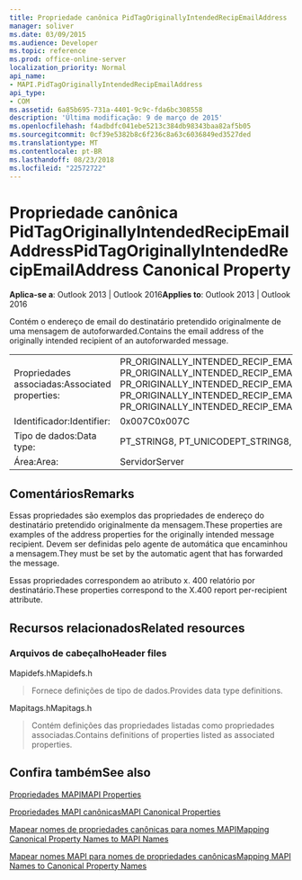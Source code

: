 ```yaml
---
title: Propriedade canônica PidTagOriginallyIntendedRecipEmailAddress
manager: soliver
ms.date: 03/09/2015
ms.audience: Developer
ms.topic: reference
ms.prod: office-online-server
localization_priority: Normal
api_name:
- MAPI.PidTagOriginallyIntendedRecipEmailAddress
api_type:
- COM
ms.assetid: 6a85b695-731a-4401-9c9c-fda6bc308558
description: 'Última modificação: 9 de março de 2015'
ms.openlocfilehash: f4adbdfc041ebe5213c384db98343baa82af5b05
ms.sourcegitcommit: 0cf39e5382b8c6f236c8a63c6036849ed3527ded
ms.translationtype: MT
ms.contentlocale: pt-BR
ms.lasthandoff: 08/23/2018
ms.locfileid: "22572722"
---
```

# <a name="pidtagoriginallyintendedrecipemailaddress-canonical-property"></a><span data-ttu-id="753a8-103">Propriedade canônica PidTagOriginallyIntendedRecipEmailAddress</span><span class="sxs-lookup"><span data-stu-id="753a8-103">PidTagOriginallyIntendedRecipEmailAddress Canonical Property</span></span>

  
  
<span data-ttu-id="753a8-104">**Aplica-se a**: Outlook 2013 | Outlook 2016</span><span class="sxs-lookup"><span data-stu-id="753a8-104">**Applies to**: Outlook 2013 | Outlook 2016</span></span> 
  
<span data-ttu-id="753a8-105">Contém o endereço de email do destinatário pretendido originalmente de uma mensagem de autoforwarded.</span><span class="sxs-lookup"><span data-stu-id="753a8-105">Contains the email address of the originally intended recipient of an autoforwarded message.</span></span>
  
|||
|:-----|:-----|
|<span data-ttu-id="753a8-106">Propriedades associadas:</span><span class="sxs-lookup"><span data-stu-id="753a8-106">Associated properties:</span></span>  <br/> |<span data-ttu-id="753a8-107">PR_ORIGINALLY_INTENDED_RECIP_EMAIL_ADDRESS, PR_ORIGINALLY_INTENDED_RECIP_EMAIL_ADDRESS_A, PR_ORIGINALLY_INTENDED_RECIP_EMAIL_ADDRESS_W</span><span class="sxs-lookup"><span data-stu-id="753a8-107">PR_ORIGINALLY_INTENDED_RECIP_EMAIL_ADDRESS, PR_ORIGINALLY_INTENDED_RECIP_EMAIL_ADDRESS_A, PR_ORIGINALLY_INTENDED_RECIP_EMAIL_ADDRESS_W</span></span>  <br/> |
|<span data-ttu-id="753a8-108">Identificador:</span><span class="sxs-lookup"><span data-stu-id="753a8-108">Identifier:</span></span>  <br/> |<span data-ttu-id="753a8-109">0x007C</span><span class="sxs-lookup"><span data-stu-id="753a8-109">0x007C</span></span>  <br/> |
|<span data-ttu-id="753a8-110">Tipo de dados:</span><span class="sxs-lookup"><span data-stu-id="753a8-110">Data type:</span></span>  <br/> |<span data-ttu-id="753a8-111">PT_STRING8, PT_UNICODE</span><span class="sxs-lookup"><span data-stu-id="753a8-111">PT_STRING8, PT_UNICODE</span></span>  <br/> |
|<span data-ttu-id="753a8-112">Área:</span><span class="sxs-lookup"><span data-stu-id="753a8-112">Area:</span></span>  <br/> |<span data-ttu-id="753a8-113">Servidor</span><span class="sxs-lookup"><span data-stu-id="753a8-113">Server</span></span>  <br/> |
   
## <a name="remarks"></a><span data-ttu-id="753a8-114">Comentários</span><span class="sxs-lookup"><span data-stu-id="753a8-114">Remarks</span></span>

<span data-ttu-id="753a8-115">Essas propriedades são exemplos das propriedades de endereço do destinatário pretendido originalmente da mensagem.</span><span class="sxs-lookup"><span data-stu-id="753a8-115">These properties are examples of the address properties for the originally intended message recipient.</span></span> <span data-ttu-id="753a8-116">Devem ser definidas pelo agente de automática que encaminhou a mensagem.</span><span class="sxs-lookup"><span data-stu-id="753a8-116">They must be set by the automatic agent that has forwarded the message.</span></span>
  
<span data-ttu-id="753a8-117">Essas propriedades correspondem ao atributo x. 400 relatório por destinatário.</span><span class="sxs-lookup"><span data-stu-id="753a8-117">These properties correspond to the X.400 report per-recipient attribute.</span></span>
  
## <a name="related-resources"></a><span data-ttu-id="753a8-118">Recursos relacionados</span><span class="sxs-lookup"><span data-stu-id="753a8-118">Related resources</span></span>

### <a name="header-files"></a><span data-ttu-id="753a8-119">Arquivos de cabeçalho</span><span class="sxs-lookup"><span data-stu-id="753a8-119">Header files</span></span>

<span data-ttu-id="753a8-120">Mapidefs.h</span><span class="sxs-lookup"><span data-stu-id="753a8-120">Mapidefs.h</span></span>
  
> <span data-ttu-id="753a8-121">Fornece definições de tipo de dados.</span><span class="sxs-lookup"><span data-stu-id="753a8-121">Provides data type definitions.</span></span>
    
<span data-ttu-id="753a8-122">Mapitags.h</span><span class="sxs-lookup"><span data-stu-id="753a8-122">Mapitags.h</span></span>
  
> <span data-ttu-id="753a8-123">Contém definições das propriedades listadas como propriedades associadas.</span><span class="sxs-lookup"><span data-stu-id="753a8-123">Contains definitions of properties listed as associated properties.</span></span>
    
## <a name="see-also"></a><span data-ttu-id="753a8-124">Confira também</span><span class="sxs-lookup"><span data-stu-id="753a8-124">See also</span></span>



[<span data-ttu-id="753a8-125">Propriedades MAPI</span><span class="sxs-lookup"><span data-stu-id="753a8-125">MAPI Properties</span></span>](mapi-properties.md)
  
[<span data-ttu-id="753a8-126">Propriedades MAPI canônicas</span><span class="sxs-lookup"><span data-stu-id="753a8-126">MAPI Canonical Properties</span></span>](mapi-canonical-properties.md)
  
[<span data-ttu-id="753a8-127">Mapear nomes de propriedades canônicas para nomes MAPI</span><span class="sxs-lookup"><span data-stu-id="753a8-127">Mapping Canonical Property Names to MAPI Names</span></span>](mapping-canonical-property-names-to-mapi-names.md)
  
[<span data-ttu-id="753a8-128">Mapear nomes MAPI para nomes de propriedades canônicas</span><span class="sxs-lookup"><span data-stu-id="753a8-128">Mapping MAPI Names to Canonical Property Names</span></span>](mapping-mapi-names-to-canonical-property-names.md)

